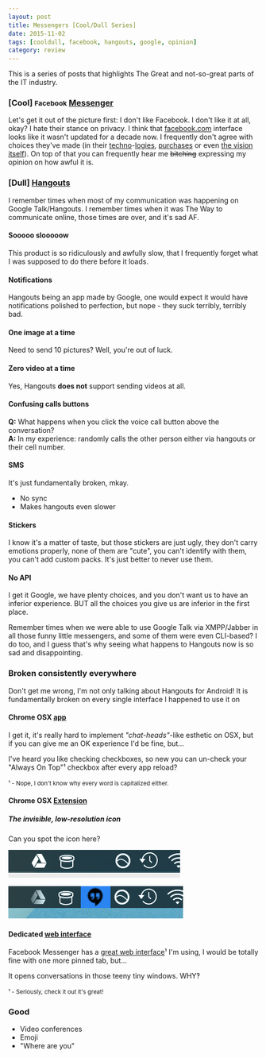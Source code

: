 ```yaml
---
layout: post
title: Messengers [Cool/Dull Series]
date: 2015-11-02
tags: [cooldull, facebook, hangouts, google, opinion]
category: review
---
```


This is a series of posts that highlights The Great and not-so-great parts of the IT industry.

### [Cool] <small>Facebook</small> [Messenger][fb_web] <small>[<i class="mdi mdi-google-play"></i>][fb_play] [<i class="mdi mdi-apple"></i>][fb_apple]</small>

Let's get it out of the picture first: I don't like Facebook. I don't like it at all, okay? I hate their stance on privacy. I think that [facebook.com][fb] interface looks like it wasn't updated for a decade now. I frequently don't agree with choices they've made (in their [techno][hhvm]-[logies][react], [purchases][fb_buys_oculus] or even [the vision itself][fb_privacy]). On top of that you can frequently hear me ~~bitching~~ expressing my opinion on how awful it is.


### [Dull] [Hangouts][hangouts_web] <small>[<i class="mdi mdi-google-play"></i>][hangouts_play] [<i class="mdi mdi-apple"></i>][hangouts_apple] [<i class="mdi mdi-google-chrome"></i>][hangouts_app] [<i class="mdi mdi-google-chrome"></i>][hangouts_ext]</small>

I remember times when most of my communication was happening on Google Talk/Hangouts. I remember times when it was The Way to communicate online, those times are over, and it's sad AF.


#### Sooooo slooooow

This product is so ridiculously and awfully slow, that I frequently forget what I was supposed to do there before it loads.


#### Notifications

Hangouts being an app made by Google, one would expect it would have notifications polished to perfection, but nope - they suck terribly, terribly bad.


#### One image at a time

Need to send 10 pictures? Well, you're out of luck.


#### Zero video at a time

Yes, Hangouts **does not** support sending videos at all.


#### Confusing calls buttons

**Q:** What happens when you click the voice call button above the conversation?<br>
**A:** In my experience: randomly calls the other person either via hangouts or their cell number.


#### SMS

It's just fundamentally broken, mkay.

* No sync
* Makes hangouts even slower


#### Stickers

I know it's a matter of taste, but those stickers are just ugly, they don't carry emotions properly, none of them are "cute", you can't identify with them, you can't add custom packs. It's just better to never use them.


#### No API

I get it Google, we have plenty choices, and you don't want us to have an inferior experience. BUT all the choices you give us are inferior in the first place.

Remember times when we were able to use Google Talk via XMPP/Jabber in all those funny little messengers, and some of them were even CLI-based? I do too, and I guess that's why seeing what happens to Hangouts now is so sad and disappointing.


### Broken consistently everywhere

Don't get me wrong, I'm not only talking about Hangouts for Android! It is fundamentally broken on every single interface I happened to use it on


#### Chrome OSX [app][hangouts_app]

I get it, it's really hard to implement _"chat-heads"_-like esthetic on OSX, but if you can give me an OK experience I'd be fine, but...

I've heard you like checking checkboxes, so new you can un-check your "Always On Top"¹ checkbox after every app reload?

<small>¹ - Nope, I don't know why every word is capitalized either.</small>


#### Chrome OSX [Extension][hangouts_ext]

##### The invisible, low-resolution icon

Can you spot the icon here?

![Hangouts icon the same color as Upper OSX bar](/post-content/messengers/hangouts-invisible.png)

![Hangouts icon visible after selecting](/post-content/messengers/hangouts-selected.png)


#### Dedicated [web interface][hangouts_web]

Facebook Messenger has a [great web interface][fb_web]¹ I'm using, I would be totally fine with one more pinned tab, but...

It opens conversations in those teeny tiny windows. WHY‽

<small>¹ - Seriously, check it out it's great!</small>


### Good

* Video conferences
* Emoji
* "Where are you"


[fb]: https://facebook.com
[fb_web]: https://www.messenger.com
[fb_play]: https://play.google.com/store/apps/details?id=com.facebook.orca
[fb_apple]: https://itunes.apple.com/us/app/messenger/id454638411?mt=8
[hhvm]: http://hhvm.com/
[react]: https://facebook.github.io/react/
[fb_buys_oculus]: https://www.facebook.com/zuck/posts/10101319050523971
[fb_privacy]: http://www.theguardian.com/technology/2010/jan/11/facebook-privacy

[hangouts_app]: https://chrome.google.com/webstore/detail/google-hangouts/knipolnnllmklapflnccelgolnpehhpl?hl=en "Chrome App"
[hangouts_ext]: https://chrome.google.com/webstore/detail/google-hangouts/nckgahadagoaajjgafhacjanaoiihapd "Chrome Extension"
[hangouts_web]: https://hangouts.google.com/
[hangouts_play]: https://play.google.com/store/apps/details?id=com.google.android.talk
[hangouts_apple]: https://itunes.apple.com/us/app/hangouts/id643496868?mt=8
